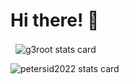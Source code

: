 # Hi there! 👋
<p>&nbsp;
<img align="center" src="https://github-readme-stats.vercel.app/api?username=g3root&show_icons=true&theme=default&title_color=000000&text_color=000000&bg_color=ffffff&hide_border=true" alt="g3root stats card" /></p>
<p>
<img align="center" src="https://github-readme-stats.vercel.app/api/top-langs?username=petersid2022&theme=default&title_color=000000&text_color=000000&bg_color=ffffff&hide_border=true&layout=compact" alt="petersid2022 stats card" /></p>
